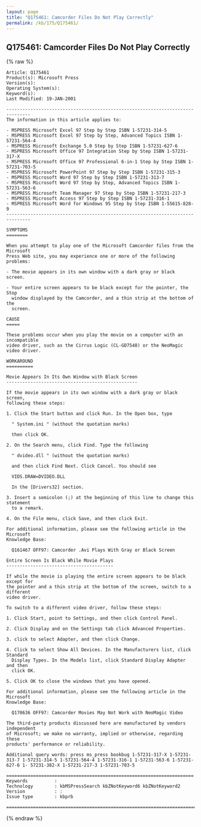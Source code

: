 ```yaml
---
layout: page
title: "Q175461: Camcorder Files Do Not Play Correctly"
permalink: /kb/175/Q175461/
---
```


## Q175461: Camcorder Files Do Not Play Correctly

{% raw %}

	Article: Q175461
	Product(s): Microsoft Press
	Version(s): 
	Operating System(s): 
	Keyword(s): 
	Last Modified: 19-JAN-2001
	
	-------------------------------------------------------------------------------
	The information in this article applies to:
	
	- MSPRESS Microsoft Excel 97 Step by Step ISBN 1-57231-314-5 
	- MSPRESS Microsoft Excel 97 Step by Step, Advanced Topics ISBN 1-57231-564-4 
	- MSPRESS Microsoft Exchange 5.0 Step by Step ISBN 1-57231-627-6 
	- MSPRESS Microsoft Office 97 Integration Step by Step ISBN 1-57231-317-X 
	- MSPRESS Microsoft Office 97 Professional 6-in-1 Step by Step ISBN 1-57231-703-5 
	- MSPRESS Microsoft PowerPoint 97 Step by Step ISBN 1-57231-315-3 
	- MSPRESS Microsoft Word 97 Step by Step ISBN 1-57231-313-7 
	- MSPRESS Microsoft Word 97 Step by Step, Advanced Topics ISBN 1-57231-563-6 
	- MSPRESS Microsoft Team Manager 97 Step by Step ISBN 1-57231-217-3 
	- MSPRESS Microsoft Access 97 Step by Step ISBN 1-57231-316-1 
	- MSPRESS Microsoft Word for Windows 95 Step by Step ISBN 1-55615-828-9 
	-------------------------------------------------------------------------------
	
	SYMPTOMS
	========
	
	When you attempt to play one of the Microsoft Camcorder files from the Microsoft
	Press Web site, you may experience one or more of the following problems:
	
	- The movie appears in its own window with a dark gray or black screen.
	
	- Your entire screen appears to be black except for the pointer, the Stop
	  window displayed by the Camcorder, and a thin strip at the bottom of the
	  screen.
	
	CAUSE
	=====
	
	These problems occur when you play the movie on a computer with an incompatible
	video driver, such as the Cirrus Logic (CL-GD7548) or the NeoMagic video driver.
	
	WORKAROUND
	==========
	
	Movie Appears In Its Own Window with Black Screen
	-------------------------------------------------
	
	If the movie appears in its own window with a dark gray or black screen,
	following these steps:
	
	1. Click the Start button and click Run. In the Open box, type
	
	  " System.ini " (without the quotation marks)
	
	  then click OK.
	
	2. On the Search menu, click Find. Type the following
	
	  " dvideo.dll " (without the quotation marks)
	
	  and then click Find Next. Click Cancel. You should see
	
	  VIDS.DRAW=DVIDEO.DLL
	
	  In the [Drivers32] section.
	
	3. Insert a semicolon (;) at the beginning of this line to change this statement
	  to a remark.
	
	4. On the File menu, click Save, and then click Exit.
	
	For additional information, please see the following article in the Microsoft
	Knowledge Base:
	
	  Q161467 OFF97: Camcorder .Avi Plays With Gray or Black Screen
	
	Entire Screen Is Black While Movie Plays
	----------------------------------------
	
	If while the movie is playing the entire screen appears to be black except for
	the pointer and a thin strip at the bottom of the screen, switch to a different
	video driver.
	
	To switch to a different video driver, follow these steps:
	
	1. Click Start, point to Settings, and then click Control Panel.
	
	2. Click Display and on the Settings tab click Advanced Properties.
	
	3. click to select Adapter, and then click Change.
	
	4. Click to select Show All Devices. In the Manufacturers list, click Standard
	  Display Types. In the Models list, click Standard Display Adapter and then
	  click OK.
	
	5. Click OK to close the windows that you have opened.
	
	For additional information, please see the following article in the Microsoft
	Knowledge Base:
	
	  Q170636 OFF97: Camcorder Movies May Not Work with NeoMagic Video
	
	The third-party products discussed here are manufactured by vendors independent
	of Microsoft; we make no warranty, implied or otherwise, regarding these
	products' performance or reliability.
	
	Additional query words: press ms_press bookbug 1-57231-317-X 1-57231-313-7 1-57231-314-5 1-57231-564-4 1-57231-316-1 1-57231-563-6 1-57231-627-6 1- 57231-382-X 1-57231-217-3 1-57231-703-5
	
	======================================================================
	Keywords          :  
	Technology        : kbMSPressSearch kbZNotKeyword6 kbZNotKeyword2
	Version           : :
	Issue type        : kbprb
	
	=============================================================================
	

{% endraw %}
